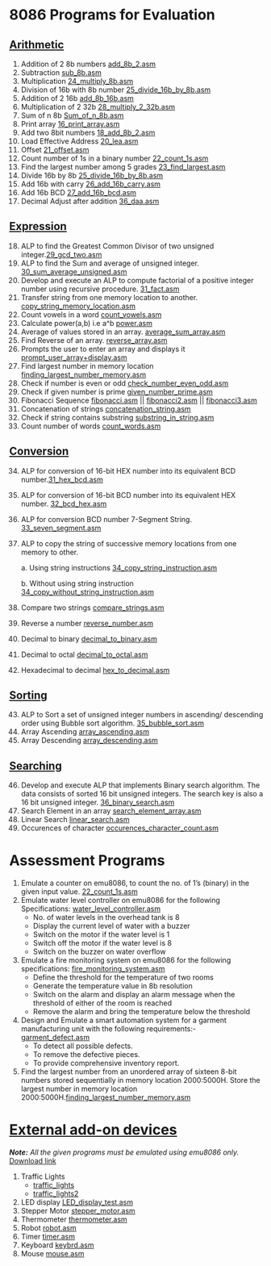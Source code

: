 # 8086 Programs for Evaluation

## [Arithmetic](https://github.com/jacobjohn2016/8086-Programs/tree/master/Arithmetic)
1. Addition of 2 8b numbers [add_8b_2.asm](Arithmetic/add_8b_2.asm)
2. Subtraction [sub_8b.asm](Arithmetic/sub_8b.asm)
3. Multiplication [24_multiply_8b.asm](https://github.com/jacobjohn2016/8086-Programs/blob/master/Arithmetic/24_multiply_8b.asm)
4. Division of 16b with 8b number [25_divide_16b_by_8b.asm](https://github.com/jacobjohn2016/8086-Programs/blob/master/Arithmetic/25_divide_16b_by_8b.asm)
5. Addition of 2 16b [add_8b_16b.asm](Arithmetic/add_8b_16b.asm)
6. Multiplication of 2 32b [28_multiply_2_32b.asm](https://github.com/jacobjohn2016/8086-Programs/blob/master/Arithmetic/28_multiply_2_32b.asm)
7. Sum of n 8b [Sum_of_n_8b.asm](/Arithmetic/Sum_of_n_8b.asm)
8. Print array [16_print_array.asm](Arithmetic/print_array.asm)
9. Add two 8bit numbers [18_add_8b_2.asm](https://github.com/jacobjohn2016/8086-Programs/blob/master/Arithmetic/18_add_8b_2.asm)
10. Load Effective Address [20_lea.asm](https://github.com/jacobjohn2016/8086-Programs/blob/master/Arithmetic/20_lea.asm)
11. Offset [21_offset.asm](https://github.com/jacobjohn2016/8086-Programs/blob/master/Arithmetic/21_offset.asm)
12. Count number of 1s in a binary number [22_count_1s.asm](https://github.com/jacobjohn2016/8086-Programs/blob/master/Arithmetic/22_count_1s.asm)
13. Find the largest number among 5 grades [23_find_largest.asm](https://github.com/jacobjohn2016/8086-Programs/blob/master/Arithmetic/23_find_largest.asm)
14. Divide 16b by 8b [25_divide_16b_by_8b.asm](https://github.com/jacobjohn2016/8086-Programs/blob/master/Arithmetic/25_divide_16b_by_8b.asm)
15. Add 16b with carry [26_add_16b_carry.asm](https://github.com/jacobjohn2016/8086-Programs/blob/master/Arithmetic/26_add_16b_carry.asm)
16. Add 16b BCD [27_add_16b_bcd.asm](https://github.com/jacobjohn2016/8086-Programs/blob/master/Arithmetic/27_add_16b_bcd.asm)
17. Decimal Adjust after addition [36_daa.asm](https://github.com/jacobjohn2016/8086-Programs/blob/master/Arithmetic/36_daa.asm)

## [Expression](https://github.com/jacobjohn2016/8086-Programs/tree/master/Expression)
18. ALP to find the Greatest Common Divisor of two unsigned integer.[29_gcd_two.asm](https://github.com/jacobjohn2016/8086-Programs/blob/master/Expression/29_gcd_two.asm)
19. ALP to find the Sum and average of unsigned integer. [30_sum_average_unsigned.asm](https://github.com/jacobjohn2016/8086-Programs/blob/master/Expression/30_sum_average_unsigned.asm)
20. Develop and execute an ALP to compute factorial of a positive integer number using recursive procedure. [31_fact.asm](https://github.com/jacobjohn2016/8086-Programs/blob/master/Expression/31_fact.asm)
21. Transfer string from one memory location to another. [copy_string_memory_location.asm](https://github.com/jacobjohn2016/8086-Programs/blob/master/Expression/copy_string_memory_location.asm)
22. Count vowels in a word [count_vowels.asm](https://github.com/jacobjohn2016/8086-Programs/blob/master/Expression/count_vowels.asm)
23. Calculate power(a,b) i.e a^b [power.asm](https://github.com/jacobjohn2016/8086-Programs/blob/master/Expression/power.asm)
24. Average of values stored in an array. [average_sum_array.asm](https://github.com/jacobjohn2016/8086-Programs/blob/master/Expression/average_sum_array.asm)
25. Find Reverse of an array. [reverse_array.asm](https://github.com/jacobjohn2016/8086-Programs/blob/master/Expression/reverse_array.asm)
26. Prompts the user to enter an array and displays it [prompt_user_array+display.asm](https://github.com/jacobjohn2016/8086-Programs/blob/master/Expression/prompt_user_array%2Bdisplay.asm)
27. Find largest number in memory location [finding_largest_number_memory.asm](https://github.com/jacobjohn2016/8086-Programs/blob/master/Expression/finding_largest_number_memory.asm)
28. Check if number is even or odd [check_number_even_odd.asm](https://github.com/jacobjohn2016/8086-Programs/blob/master/Expression/check_number_even_odd.asm)
29. Check if given number is prime [given_number_prime.asm](https://github.com/jacobjohn2016/8086-Programs/blob/master/Expression/given_number_prime.asm)
30. Fibonacci Sequence [fibonacci.asm](https://github.com/jacobjohn2016/8086-Programs/blob/master/Expression/fibonacci.asm) || [fibonacci2.asm](https://github.com/jacobjohn2016/8086-Programs/blob/master/Expression/fibonacci2.asm) || [fibonacci3.asm](https://github.com/jacobjohn2016/8086-Programs/blob/master/Expression/fibonacci3.asm)
31. Concatenation of strings [concatenation_string.asm](https://github.com/jacobjohn2016/8086-Programs/blob/master/Expression/concatenation_string.asm)
32. Check if string contains substring [substring_in_string.asm](https://github.com/jacobjohn2016/8086-Programs/blob/master/Expression/substring_in_string.asm)
33. Count number of words [count_words.asm](https://github.com/jacobjohn2016/8086-Programs/blob/master/Expression/count_words.asm)

## [Conversion](https://github.com/jacobjohn2016/8086-Programs/tree/master/Conversion)
34. ALP for conversion of 16-bit HEX number into its equivalent BCD number.[31_hex_bcd.asm](https://github.com/jacobjohn2016/8086-Programs/blob/master/Conversion/31_hex_bcd.asm)
35. ALP for conversion of 16-bit BCD number into its equivalent HEX number. [32_bcd_hex.asm](https://github.com/jacobjohn2016/8086-Programs/blob/master/Conversion/32_bcd_hex.asm)
36. ALP for conversion BCD number 7-Segment String. [33_seven_segment.asm](https://github.com/jacobjohn2016/8086-Programs/blob/master/Conversion/33_seven_segment.asm)
37. ALP to copy the string of successive memory locations from one memory to other.

    a. Using string instructions [34_copy_string_instruction.asm](https://github.com/jacobjohn2016/8086-Programs/blob/master/Conversion/34_copy_string_instruction.asm)
    
    b. Without using string instruction [34_copy_without_string_instruction.asm](https://github.com/jacobjohn2016/8086-Programs/blob/master/Conversion/34_copy_without_string_instruction.asm)
38. Compare two strings [compare_strings.asm](https://github.com/jacobjohn2016/8086-Programs/blob/master/Conversion/compare_strings.asm)
39. Reverse a number [reverse_number.asm](https://github.com/jacobjohn2016/8086-Programs/blob/master/Conversion/reverse_number.asm)
40. Decimal to binary [decimal_to_binary.asm](https://github.com/jacobjohn2016/8086-Programs/blob/master/Conversion/decimal_to_binary.asm)
41. Decimal to octal [decimal_to_octal.asm](https://github.com/jacobjohn2016/8086-Programs/blob/master/Conversion/decimal_to_octal.asm)
42. Hexadecimal to decimal [hex_to_decimal.asm](https://github.com/jacobjohn2016/8086-Programs/blob/master/Conversion/hex_to_decimal.asm)

## [Sorting](https://github.com/jacobjohn2016/8086-Programs/tree/master/Sorting)
43. ALP to Sort a set of unsigned integer numbers in ascending/ descending order using Bubble sort algorithm. [35_bubble_sort.asm](https://github.com/jacobjohn2016/8086-Programs/blob/master/Sorting/35_bubble_sort.asm)
44. Array Ascending [array_ascending.asm](https://github.com/jacobjohn2016/8086-Programs/blob/master/Sorting/array_ascending.asm)
45. Array Descending [array_descending.asm](https://github.com/jacobjohn2016/8086-Programs/blob/master/Sorting/array_descending.asm)

## [Searching](https://github.com/jacobjohn2016/8086-Programs/tree/master/Searching)
46. Develop and execute ALP that implements Binary search algorithm. The data consists of sorted 16 bit unsigned integers. The search key is also a 16 bit unsigned integer. [36_binary_search.asm](https://github.com/jacobjohn2016/8086-Programs/blob/master/Searching/36_binary_search.asm)
47. Search Element in an array [search_element_array.asm](https://github.com/jacobjohn2016/8086-Programs/blob/master/Searching/search_element_array.asm)
48. Linear Search [linear_search.asm](https://github.com/jacobjohn2016/8086-Programs/blob/master/Searching/linear_search.asm)
49. Occurences of character [occurences_character_count.asm](https://github.com/jacobjohn2016/8086-Programs/blob/master/Searching/occurences_character_count.asm)

# Assessment Programs

1. Emulate a counter on emu8086, to count the no. of 1’s (binary) in the given input value. [22_count_1s.asm](https://github.com/jacobjohn2016/8086-Programs/blob/master/Arithmetic/22_count_1s.asm)
2. Emulate water level controller on emu8086 for the following Specifications: [water_level_controller.asm](https://github.com/jacobjohn2016/8086-Programs/blob/master/Simulation/water_level_controller.asm)
    * No. of water levels in the overhead tank is 8
    * Display the current level of water with a buzzer
    * Switch on the motor if the water level is 1
    * Switch off the motor if the water level is 8
    * Switch on the buzzer on water overflow
3. Emulate a fire monitoring system on emu8086 for the following specifications: [fire_monitoring_system.asm](https://github.com/jacobjohn2016/8086-Programs/blob/master/Simulation/fire_monitoring_system.asm)
    * Define the threshold for the temperature of two rooms
    * Generate the temperature value in 8b resolution
    * Switch on the alarm and display an alarm message when the threshold of either of the room is reached
    * Remove the alarm and bring the temperature below the threshold
4. Design and Emulate a smart automation system for a garment manufacturing unit with the following requirements:- [garment_defect.asm](https://github.com/jacobjohn2016/8086-Programs/blob/master/Simulation/garment_defect.asm)
    * To detect all possible defects.
    * To remove the defective pieces.
    * To provide comprehensive inventory report.
5. Find the largest number from an unordered array of sixteen 8-bit numbers stored sequentially in memory location 2000:5000H. Store the largest number in memory location 2000:5000H.[finding_largest_number_memory.asm](https://github.com/jacobjohn2016/8086-Programs/blob/master/Expression/finding_largest_number_memory.asm)

# [External add-on devices](https://github.com/jacobjohn2016/8086-Programs/tree/master/External%20Devices)

*__Note:__ All the given programs must be emulated using emu8086 only.*
[Download link](http://www.emu8086.com)

1. Traffic Lights
    * [traffic_lights](https://github.com/jacobjohn2016/8086-Programs/blob/master/External%20Devices/traffic_lights.asm)
    * [traffic_lights2](https://github.com/jacobjohn2016/8086-Programs/blob/master/External%20Devices/traffic_lights2.asm)
2. LED display [LED_display_test.asm](https://github.com/jacobjohn2016/8086-Programs/blob/master/External%20Devices/LED_display_test.asm)
3. Stepper Motor [stepper_motor.asm](https://github.com/jacobjohn2016/8086-Programs/blob/master/External%20Devices/stepper_motor.asm)
4. Thermometer [thermometer.asm](https://github.com/jacobjohn2016/8086-Programs/blob/master/External%20Devices/thermometer.asm)
5. Robot [robot.asm](https://github.com/jacobjohn2016/8086-Programs/blob/master/External%20Devices/robot.asm)
6. Timer [timer.asm](https://github.com/jacobjohn2016/8086-Programs/blob/master/External%20Devices/timer.asm)
7. Keyboard [keybrd.asm](https://github.com/jacobjohn2016/8086-Programs/blob/master/External%20Devices/keybrd.asm)
8. Mouse [mouse.asm](https://github.com/jacobjohn2016/8086-Programs/blob/master/External%20Devices/mouse.asm)